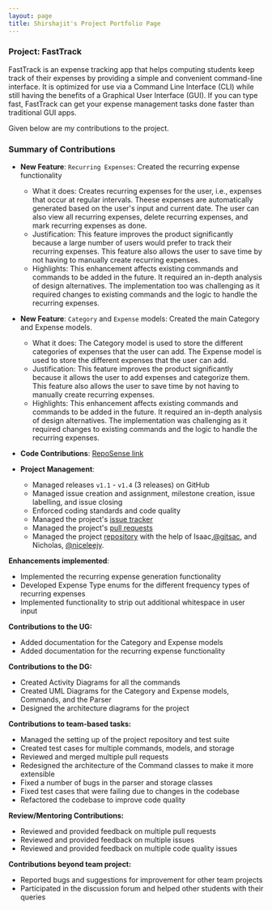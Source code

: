 ```yaml
---
layout: page
title: Shirshajit's Project Portfolio Page
---
```


### Project: FastTrack

FastTrack is an expense tracking app that helps computing students keep track of their expenses by providing a simple and convenient command-line interface. It is optimized for use via a Command Line Interface (CLI) while still having the benefits of a Graphical User Interface (GUI). If you can type fast, FastTrack can get your expense management tasks done faster than traditional GUI apps.

Given below are my contributions to the project.

### Summary of Contributions

* **New Feature**: `Recurring Expenses`: Created the recurring expense functionality
  * What it does: Creates recurring expenses for the user, i.e., expenses that occur at regular intervals. Theese expenses are automatically generated based on the user's input and current date. The user can also view all recurring expenses, delete recurring expenses, and mark recurring expenses as done.
  * Justification: This feature improves the product significantly because a large number of users would prefer to track their recurring expenses. This feature also allows the user to save time by not having to manually create recurring expenses.
  * Highlights: This enhancement affects existing commands and commands to be added in the future. It required an in-depth analysis of design alternatives. The implementation too was challenging as it required changes to existing commands and the logic to handle the recurring expenses.

* **New Feature**: `Category` and `Expense` models: Created the main Category and Expense models. 
  * What it does: The Category model is used to store the different categories of expenses that the user can add. The Expense model is used to store the different expenses that the user can add.
  * Justification: This feature improves the product significantly because it allows the user to add expenses and categorize them. This feature also allows the user to save time by not having to manually create recurring expenses.
  * Highlights: This enhancement affects existing commands and commands to be added in the future. It required an in-depth analysis of design alternatives. The implementation was challenging as it required changes to existing commands and the logic to handle the recurring expenses.

* **Code Contributions**: [RepoSense link](https://nus-cs2103-ay2223s2.github.io/tp-dashboard/?search=shirsho-12&breakdown=true&sort=groupTitle&sortWithin=title&since=2023-02-17&timeframe=commit&mergegroup=&groupSelect=groupByRepos&checkedFileTypes=docs~functional-code~test-code~other)

* **Project Management**: 
  * Managed releases `v1.1` - `v1.4` (3 releases) on GitHub
  * Managed issue creation and assignment, milestone creation, issue labelling, and issue closing
  * Enforced coding standards and code quality
  * Managed the project's [issue tracker](https://github.com/AY2223S2-CS2103T-W09-2/tp/issues)
  * Managed the project's [pull requests](https://github.com/AY2223S2-CS2103T-W09-2/tp/pulls)
  * Managed the project [repository](https://github.com/AY2223S2-CS2103T-W09-2/tp) with the help of Isaac,[@gitsac](https://github.com/gitsac/), and Nicholas, [@niceleejy](https://github.com/niceleejy/).
  
**Enhancements implemented**: 
  * Implemented the recurring expense generation functionality
  * Developed Expense Type enums for the different frequency types of recurring expenses
  * Implemented functionality to strip out additional whitespace in user input

**Contributions to the UG:** 
  * Added documentation for the Category and Expense models
  * Added documentation for the recurring expense functionality

**Contributions to the DG:** 
  * Created Activity Diagrams for all the commands
  * Created UML Diagrams for the Category and Expense models, Commands, and the Parser
  * Designed the architecture diagrams for the project

**Contributions to team-based tasks:** 
  * Managed the setting up of the project repository and test suite
  * Created test cases for multiple commands, models, and storage
  * Reviewed and merged multiple pull requests
  * Redesigned the architecture of the Command classes to make it more extensible
  * Fixed a number of bugs in the parser and storage classes
  * Fixed test cases that were failing due to changes in the codebase
  * Refactored the codebase to improve code quality

**Review/Mentoring Contributions:** 
  * Reviewed and provided feedback on multiple pull requests
  * Reviewed and provided feedback on multiple issues
  * Reviewed and provided feedback on multiple code quality issues

**Contributions beyond team project:** 
  * Reported bugs and suggestions for improvement for other team projects
  * Participated in the discussion forum and helped other students with their queries 
